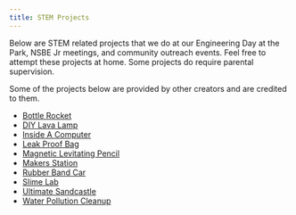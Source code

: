 ```yaml
---
title: STEM Projects
---
```


Below are STEM related projects that we do at our Engineering Day at the Park, NSBE Jr meetings, 
and community outreach events. Feel free to attempt these projects at home. Some projects 
do require parental supervision.

Some of the projects below are provided by other creators and are credited to them.

* [Bottle Rocket](/projects/Bottle_Rocket.pdf)
* [DIY Lava Lamp](/projects/DIY_Lava_Lamp.pdf)
* [Inside A Computer](/projects/Inside_a_computer.pdf)
* [Leak Proof Bag](/projects/Leak-Proof-Bag.pdf)
* [Magnetic Levitating Pencil](/projects/Magnetic-Levitating-Pencil.pdf)
* [Makers Station](/projects/Makers_Station.pdf)
* [Rubber Band Car](/projects/Rubber_Band_Car.pdf)
* [Slime Lab](/projects/Slime_Lab.pdf)
* [Ultimate Sandcastle](/projects/Build_The_Ultimate_Sandcastle.pdf)
* [Water Pollution Cleanup](/projects/asce-water-pollution-clean-up-activity-at-home-version.pdf)
